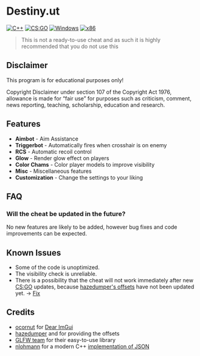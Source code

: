 # Destiny.ut
[![C++](https://img.shields.io/badge/Language-C%2B%2B-%23f34b7d.svg?style=flat)](https://en.wikipedia.org/wiki/C%2B%2B) 
[![CS:GO](https://img.shields.io/badge/Game-CS%3AGO-yellow.svg?style=flat)](https://store.steampowered.com/app/730/CounterStrike_Global_Offensive/) 
[![Windows](https://img.shields.io/badge/Platform-Windows-0078d7.svg?style=flat)](https://en.wikipedia.org/wiki/Microsoft_Windows) 
[![x86](https://img.shields.io/badge/Arch-x86-red.svg?style=flat)](https://en.wikipedia.org/wiki/X86) 

> This is not a ready-to-use cheat and as such it is highly recommended that you do not use this

## Disclaimer
This program is for educational purposes only!

Copyright Disclaimer under section 107 of the Copyright Act 1976, allowance is made for “fair use” for purposes such as criticism, comment, news reporting, teaching, scholarship, education and research.

## Features
*   **Aimbot** - Aim Assistance
*   **Triggerbot** - Automatically fires when crosshair is on enemy
*   **RCS** - Automatic recoil control 
*   **Glow** - Render glow effect on players
*   **Color Chams** - Color player models to improve visibility
*   **Misc** - Miscellaneous features
*   **Customization** - Change the settings to your liking

## FAQ

### Will the cheat be updated in the future?
No new features are likely to be added, however bug fixes and code improvements can be expected.

## Known Issues
- Some of the code is unoptimized.
- The visibility check is unreliable.
- There is a possibility that the cheat will not work immediately after new [CS:GO](https://store.steampowered.com/app/730/CounterStrike_Global_Offensive/) 
  updates, because [hazedumper's offsets](https://github.com/frk1/hazedumper) have not been updated yet. -> [Fix](#FAQ)

## Credits
- [ocornut](https://github.com/ocornut) for [Dear ImGui](https://github.com/ocornut)
- [hazedumper](https://github.com/frk1/hazedumper) and [](https://github.com/frk1/hazedumper) for providing the offsets
- [GLFW team](https://www.glfw.org/) for their easy-to-use library
- [nlohmann](https://github.com/nlohmann) for a modern C++ [implementation of JSON](https://github.com/nlohmann/json)
